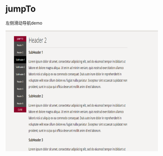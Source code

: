 # jumpTo
左侧滑动导航demo

<img src="https://github.com/ydc201211/jumpTo/blob/master/image.png" width=600 height=400 />
